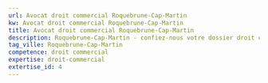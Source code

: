 ```yaml
---
url: Avocat droit commercial Roquebrune-Cap-Martin
kw: Avocat droit commercial Roquebrune-Cap-Martin
title: Avocat droit commercial Roquebrune-Cap-Martin
description: Roquebrune-Cap-Martin - confiez-nous votre dossier droit commercial
tag_ville: Roquebrune-Cap-Martin
competence: droit commercial
expertise: droit-commercial
extertise_id: 4
---
```

